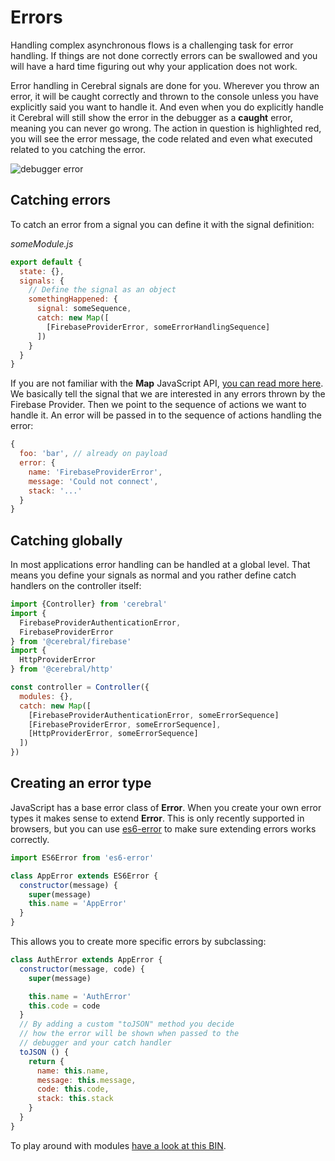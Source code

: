 # Errors

Handling complex asynchronous flows is a challenging task for error handling. If things are not done correctly errors can be swallowed and you will have a hard time figuring out why your application does not work.

Error handling in Cerebral signals are done for you. Wherever you throw an error, it will be caught correctly and thrown to the console unless you have explicitly said you want to handle it. And even when you do explicitly handle it Cerebral will still show the error in the debugger as a **caught** error, meaning you can never go wrong. The action in question is highlighted red, you will see the error message, the code related and even what executed related to you catching the error.

![debugger error](/images/debugger_error.png)

## Catching errors
To catch an error from a signal you can define it with the signal definition:

*someModule.js*
```js
export default {
  state: {},
  signals: {
    // Define the signal as an object
    somethingHappened: {
      signal: someSequence,
      catch: new Map([
        [FirebaseProviderError, someErrorHandlingSequence]
      ])
    }
  }
}
```

If you are not familiar with the **Map** JavaScript API, [you can read more here](https://developer.mozilla.org/en-US/docs/Web/JavaScript/Reference/Global_Objects/Map). We basically tell the signal that we are interested in any errors thrown by the Firebase Provider. Then we point to the sequence of actions we want to handle it. An error will be passed in to the sequence of actions handling the error:

```js
{
  foo: 'bar', // already on payload
  error: {
    name: 'FirebaseProviderError',
    message: 'Could not connect',
    stack: '...'
  }
}
```

## Catching globally
In most applications error handling can be handled at a global level. That means you define your signals as normal and you rather define catch handlers on the controller itself:

```js
import {Controller} from 'cerebral'
import {
  FirebaseProviderAuthenticationError,
  FirebaseProviderError
} from '@cerebral/firebase'
import {
  HttpProviderError
} from '@cerebral/http'

const controller = Controller({
  modules: {},
  catch: new Map([
    [FirebaseProviderAuthenticationError, someErrorSequence]
    [FirebaseProviderError, someErrorSequence],
    [HttpProviderError, someErrorSequence]
  ])
})
```

## Creating an error type
JavaScript has a base error class of **Error**. When you create your own error types it makes sense to extend **Error**. This is only recently supported in browsers, but you can use [es6-error](https://www.npmjs.com/package/es6-error) to make sure extending errors works correctly.

```js
import ES6Error from 'es6-error'

class AppError extends ES6Error {
  constructor(message) {
    super(message)
    this.name = 'AppError'
  }
}
```

This allows you to create more specific errors by subclassing:

```js
class AuthError extends AppError {
  constructor(message, code) {
    super(message)

    this.name = 'AuthError'
    this.code = code
  }
  // By adding a custom "toJSON" method you decide
  // how the error will be shown when passed to the
  // debugger and your catch handler
  toJSON () {
    return {
      name: this.name,
      message: this.message,
      code: this.code,
      stack: this.stack
    }
  }
}
```

To play around with modules [have a look at this BIN](https://www.webpackbin.com/bins/-Kp_358GlWxIbpMRTWm1).
